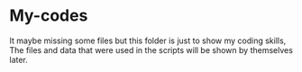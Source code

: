 # My-codes
It maybe missing some files but this folder is just to show my coding skills,
The files and data that were used in the scripts will be shown by themselves later.

